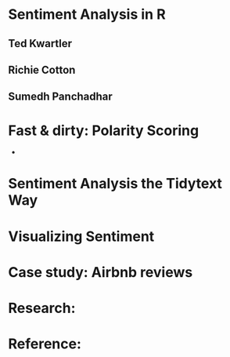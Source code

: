 # Sentiment Analysis in R
## Ted Kwartler
## Richie Cotton
## Sumedh Panchadhar

# Fast & dirty: Polarity Scoring
- 


# Sentiment Analysis the Tidytext Way

# Visualizing Sentiment

# Case study: Airbnb reviews

# Research:

# Reference:
